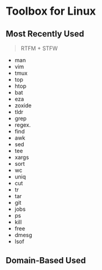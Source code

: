 # Toolbox for Linux

## Most Recently Used

> RTFM + STFW

- man
- vim
- tmux
- top
- htop
- bat
- eza
- zoxide
- tldr
- grep
- regex.
- find
- awk
- sed
- tee
- xargs
- sort
- wc
- uniq
- cut
- tr
- tar
- git
- jobs
- ps
- kill
- free
- dmesg
- lsof

## Domain-Based Used
